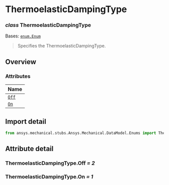 # ThermoelasticDampingType

<a id="ThermoelasticDampingType"></a>

### *class* ThermoelasticDampingType

Bases: [`enum.Enum`](https://docs.python.org/3/library/enum.html#enum.Enum)

> Specifies the ThermoelasticDampingType.

> <!-- !! processed by numpydoc !! -->

<a id="overview"></a>

## Overview

### Attributes

| Name |
| ------------------------------------------ |
| [`Off`](#ThermoelasticDampingType.Off) |
| [`On`](#ThermoelasticDampingType.On) |

<a id="import-detail"></a>

## Import detail

```python
from ansys.mechanical.stubs.Ansys.Mechanical.DataModel.Enums import ThermoelasticDampingType
```

<a id="attribute-detail"></a>

## Attribute detail

<a id="ThermoelasticDampingType.Off"></a>

### ThermoelasticDampingType.Off *= 2*

<a id="ThermoelasticDampingType.On"></a>

### ThermoelasticDampingType.On *= 1*
